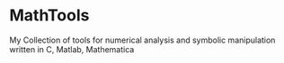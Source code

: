 MathTools
=========

My Collection of tools for numerical analysis and symbolic manipulation written in C, Matlab, Mathematica
